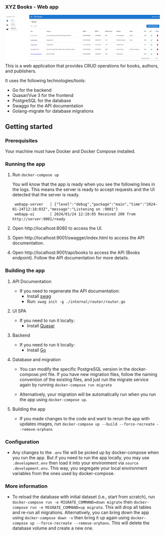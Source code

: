 ### XYZ Books - Web app

![Alt text](image.png)
This is a web application that provides CRUD operations for books, authors, and publishers.

It uses the following technologies/tools:

- Go for the backend
- Quasar/Vue 3 for the frontend
- PostgreSQL for the database
- Swaggo for the API documentation
- Golang-migrate for database migrations

## Getting started

### Prerequisites

Your machine must have Docker and Docker Compose installed.

### Running the app

1. Run `docker-compose up`

   You will know that the app is ready when you see the following lines in the logs. This means the server is ready to accept requests and the UI detected that the server is ready.

   ```
    webapp-server   | {"level":"debug","package":"main","time":"2024-01-24T12:18:03Z","message":"Listening on :9001"}
    webapp-ui       | 2024/01/24 12:18:05 Received 200 from http://server:9001/ready
   ```

2. Open http://localhost:8080 to access the UI.
3. Open http://localhost:9001/swagger/index.html to access the API documentation.
4. Open http://localhost:9001/api/books to access the API (Books endpoint). Follow the API documentation for more details.

### Building the app

1. API Documentation

   - If you need to regenerate the API documentation:
     - Install [swag](https://github.com/swaggo/swag)
     - Run: `swag init -g ./internal/router/router.go`

2. UI SPA

   - If you need to run it locally:
     - Install [Quasar](https://quasar.dev/)

3. Backend

   - If you need to run it locally:
     - Install [Go](https://golang.org/)

4. Database and migration

   - You can modify the specific PostgreSQL version in the docker-compose.yml file.
     If you have new migration files, follow the naming convention of the existing files, and just run the migrate service again by running `docker-compose run migrate`

   - Alternatively, your migration will be automatically run when you run the app using `docker-compose up`.

5. Building the app
   - If you made changes to the code and want to rerun the app with updates images, run `docker-compose up --build --force-recreate --remove-orphans`

### Configuration

- Any changes to the `.env` file will be picked up by docker-compose when you run the app. But if you need to run the app locally, you may use `.development.env` then load it into your environment via `source .development.env`. This way, you segregate your local environment variables from the ones used by docker-compose.

### More information

- To reload the database with initial dataset (i.e., start from scratch), run `docker-compose run -e MIGRATE_COMMAND=down migrate` then `docker-compose run -e MIGRATE_COMMAND=up migrate`. This will drop all tables and re-run all migrations. Alternatively, you can bring down the app using `docker-compose down -v` then bring it up again using `docker-compose up --force-recreate --remove-orphans`. This will delete the database volume and create a new one.
